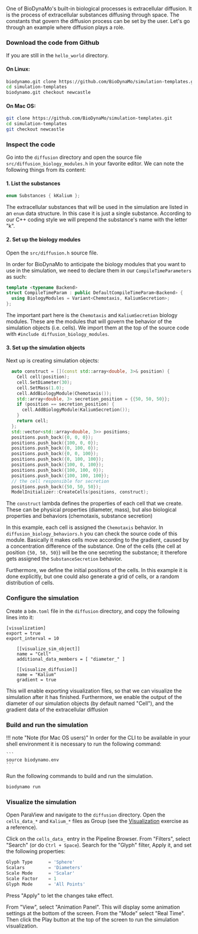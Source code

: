 One of BioDynaMo's built-in biological processes is extracellular diffusion.
It is the process of extracellular substances diffusing through space. The constants
that govern the diffusion process can be set by the user. Let's go through an
example where diffusion plays a role.

### Download the code from Github

If you are still in the `hello_world` directory.

#### On Linux:

``` sh
biodynamo.git clone https://github.com/BioDynaMo/simulation-templates.git
cd simulation-templates
biodynamo.git checkout newcastle
```

#### On Mac OS:

``` sh
git clone https://github.com/BioDynaMo/simulation-templates.git
cd simulation-templates
git checkout newcastle
```

### Inspect the code

Go into the `diffusion` directory and open the source file `src/diffusion_biology_modules.h` in your favorite editor. 
We can note the following things from its content:

#### 1. List the substances

``` C++
enum Substances { kKalium };
```

The extracellular substances that will be used in the simulation are listed in
an `enum` data structure. In this case it is just a single substance. According to our C++ 
coding style we will prepend the substance's name with the letter "k".

#### 2. Set up the biology modules

Open the `src/diffusion.h` source file.

In order for BioDynaMo to anticipate the biology modules that you want to use in
the simulation, we need to declare them in our `CompileTimeParameters` as such:

``` C++
template <typename Backend>
struct CompileTimeParam : public DefaultCompileTimeParam<Backend> {
  using BiologyModules = Variant<Chemotaxis, KaliumSecretion>;
};
```

The important part here is the `Chemotaxis` and
`KaliumSecretion` biology modules. These are the modules that will govern the
behavior of the simulation objects (i.e. cells). We import them at the top of the
source code with `#include diffusion_biology_modules`.

#### 3. Set up the simulation objects

Next up is creating simulation objects:

``` C++
  auto construct = [](const std::array<double, 3>& position) {
    Cell cell(position);
    cell.SetDiameter(30);
    cell.SetMass(1.0);
    cell.AddBiologyModule(Chemotaxis());
    std::array<double, 3> secretion_position = {{50, 50, 50}};
    if (position == secretion_position) {
      cell.AddBiologyModule(KaliumSecretion());
    }
    return cell;
  };
  std::vector<std::array<double, 3>> positions;
  positions.push_back({0, 0, 0});
  positions.push_back({100, 0, 0});
  positions.push_back({0, 100, 0});
  positions.push_back({0, 0, 100});
  positions.push_back({0, 100, 100});
  positions.push_back({100, 0, 100});
  positions.push_back({100, 100, 0});
  positions.push_back({100, 100, 100});
  // the cell responsible for secretion
  positions.push_back({50, 50, 50});
  ModelInitializer::CreateCells(positions, construct);
```

The `construct` lambda defines the properties of each cell that we create. These can be
physical properties (diameter, mass), but also biological properties and behaviors
(chemotaxis, substance secretion)

In this example, each cell is assigned the `Chemotaxis` behavior. In `diffusion_biology_behaviors.h` you can
check the source code of this module. Basically it makes cells move according to the gradient,
caused by a concentration difference of the substance. One of the cells
(the cell at position `{50, 50, 50}`) will be the one secreting the substance;
it therefore gets assigned the `SubstanceSecretion` behavior.

Furthermore, we define the initial positions of the cells. In this example it is
done explicitly, but one could also generate a grid of cells, or a random distribution
of cells.

### Configure the simulation

Create a `bdm.toml` file in the `diffusion` directory, and copy the following lines
into it:

```
[visualization]
export = true
export_interval = 10

	[[visualize_sim_object]]
	name = "Cell"
	additional_data_members = [ "diameter_" ]

	[[visualize_diffusion]]
	name = "Kalium"
	gradient = true

```

This will enable exporting visualization files, so that we can visualize the
simulation after it has finished. Furthermore, we enable the output of the diameter
of our simulation objects (by default named "Cell"), and the gradient data of the
extracellular diffusion

### Build and run the simulation

!!! note "Note (for Mac OS users)"
    In order for the CLI to be available in your shell environment
    it is necessary to run the following command:

    ```
    source biodynamo.env
    ```

Run the following commands to build and run the simulation.

``` sh
biodynamo run
```

### Visualize the simulation

Open ParaView and navigate to the `diffusion` directory. Open the `cells_data_*`
and `Kalium_*` files as Group (see the [Visualization](visualization.md) exercise as a reference).

Click on the `cells_data_` entry in the Pipeline Browser. From "Filters", select
"Search" (or do `Ctrl + Space`). Search for the "Glyph" filter, Apply it, and set
the following properties:

``` Python
Glyph Type 		= 'Sphere'
Scalars 		= 'Diameters'
Scale Mode 		= 'Scalar'
Scale Factor    = 1
Glyph Mode 		= 'All Points'
```

Press "Apply" to let the changes take effect.

From "View", select "Animation Panel". This will display some animation settings
at the bottom of the screen. From the "Mode" select "Real Time".
Then click the Play button at the top of the screen to run the simulation visualization.
